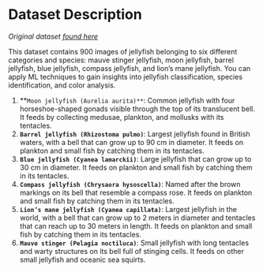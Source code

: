 # Dataset Description
_Original dataset [found here](https://www.kaggle.com/datasets/anshtanwar/jellyfish-types)_

This dataset contains 900 images of jellyfish belonging to six different categories and species: mauve stinger jellyfish, moon jellyfish, barrel jellyfish, blue jellyfish, compass jellyfish, and lion’s mane jellyfish. You can apply ML techniques to gain insights into jellyfish classification, species identification, and color analysis.

1. **`Moon jellyfish (Aurelia aurita)**`: Common jellyfish with four horseshoe-shaped gonads visible through the top of its translucent bell. It feeds by collecting medusae, plankton, and mollusks with its tentacles.
2. **`Barrel jellyfish (Rhizostoma pulmo)`**: Largest jellyfish found in British waters, with a bell that can grow up to 90 cm in diameter. It feeds on plankton and small fish by catching them in its tentacles.
3. **`Blue jellyfish (Cyanea lamarckii)`**: Large jellyfish that can grow up to 30 cm in diameter. It feeds on plankton and small fish by catching them in its tentacles.
4. **`Compass jellyfish (Chrysaora hysoscella)`**: Named after the brown markings on its bell that resemble a compass rose. It feeds on plankton and small fish by catching them in its tentacles.
5. **`Lion’s mane jellyfish (Cyanea capillata)`**: Largest jellyfish in the world, with a bell that can grow up to 2 meters in diameter and tentacles that can reach up to 30 meters in length. It feeds on plankton and small fish by catching them in its tentacles.
6. **`Mauve stinger (Pelagia noctiluca)`**: Small jellyfish with long tentacles and warty structures on its bell full of stinging cells. It feeds on other small jellyfish and oceanic sea squirts.


